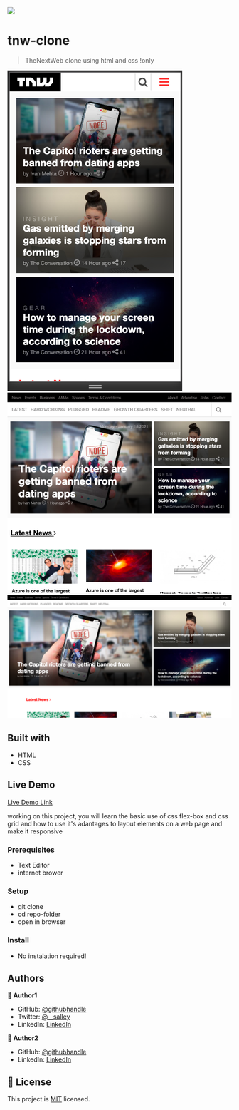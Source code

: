 ![](https://img.shields.io/badge/Microverse-blueviolet)

# tnw-clone

> TheNextWeb clone using html and css !only

![screenshot](./screenshots/mobile.png)
![screenshot](./screenshots/tablet.png)
![screenshot](./screenshots/desktop.png)

## Built with

- HTML
- CSS

## Live Demo

[Live Demo Link](https://livedemo.com)

working on this project, you will learn the basic use of css flex-box and css grid and how to use it's adantages to layout elements on a web page and make it responsive

### Prerequisites

- Text Editor
- internet brower

### Setup

- git clone <link-of-the-repo>
- cd repo-folder
- open in browser

### Install

- No instalation required!

## Authors

👤 **Author1**

- GitHub: [@githubhandle](https://github.com/juxsalley)
- Twitter: [@__salley](https://twitter.com/__salley)
- LinkedIn: [LinkedIn](https://www.linkedin.com/in/dev-salley/)

👤 **Author2**

- GitHub: [@githubhandle](https://github.com/mahtsham)
- LinkedIn: [LinkedIn](https://www.linkedin.com/in/muhammad-ahtsham)

## 📝 License

This project is [MIT](./LICENSE) licensed.